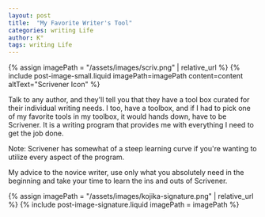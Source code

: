 ```yaml
---
layout: post
title:  "My Favorite Writer's Tool"
categories: writing Life
author: K°
tags: writing Life
---
```


<div>
{% assign imagePath = "/assets/images/scriv.png" | relative_url %}
{% include post-image-small.liquid imagePath=imagePath content=content 
altText="Scrivener Icon" %}
</div>

Talk to any author, and they'll tell you that they have a tool box curated for their individual writing needs.
I too, have a toolbox, and if I had to pick one of my favorite tools in my toolbox, it would hands down, have to be Scrivener. It is a writing program that provides me with everything I need to get the job done.

Note: Scrivener has somewhat of a steep learning curve if you're wanting to utilize every aspect of the program.

My advice to the novice writer, use only what you absolutely need in the beginning and take your time to learn the ins and outs of Scrivener.

<!-- signature -->
{% assign imagePath = "/assets/images/kojika-signature.png" | relative_url %}
{% include post-image-signature.liquid imagePath = imagePath %}
